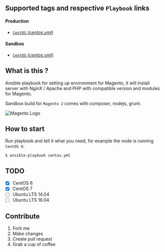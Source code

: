 ## Supported tags and respective `Playbook` links
#### Production
* [`CentOS` (*centos.yml*)](https://github.com/locnh/ansible-magento/blob/master/centos.yml)

#### Sandbox
* [`CentOS` (*centos.yml*)](https://github.com/locnh/ansible-magento/blob/develop/centos.yml)

## What is this ?
Ansible playbook for setting up environment for Magento, it will install server with NginX / Apache and PHP with compatible version and modules for Magento.

Sandbox build for `Magento 2` comes with composer, nodejs, grunt.

![Magento Logo](http://www.elevateweb.co.uk/wp-content/themes/porto/assets/img/headers/mage-logo.png)

## How to start
Run playbook and tell it what you need, for example the node is running `CentOS 6`:
  ```
  $ ansible-playbook centos.yml
  ```

## TODO
- [x] CentOS 6
- [x] CentOS 7
- [ ] Ubuntu LTS 14.04
- [ ] Ubuntu LTS 16.04

## Contribute
1. Fork me
2. Make changes
3. Create pull request
4. Grab a cup of coffee
